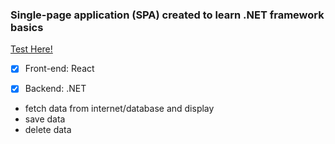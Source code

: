 ### Single-page application (SPA) created to learn .NET framework basics


[Test Here!](https://alsoderg90.github.io/deployed/)

- [x] Front-end: React
- [x] Backend: .NET


- fetch data from internet/database and display
- save data 
- delete data 